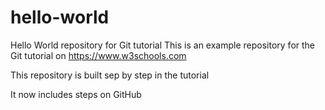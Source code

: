 # hello-world
Hello World repository for Git tutorial
This is an example repository for the Git tutorial on https://www.w3schools.com

This repository is built sep by step in the tutorial

It now includes steps on GitHub
